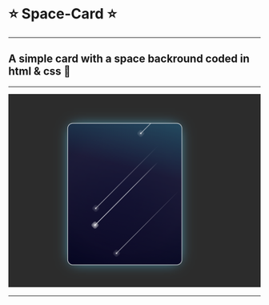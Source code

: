 #  ⭐ Space-Card ⭐
- -----------------------
## A simple card with a space backround coded in html &amp; css 🌌
- -----------------------
![alt text](https://github.com/TrapeCipher/Space-Card/blob/main/pic.png)
- -----------------------


